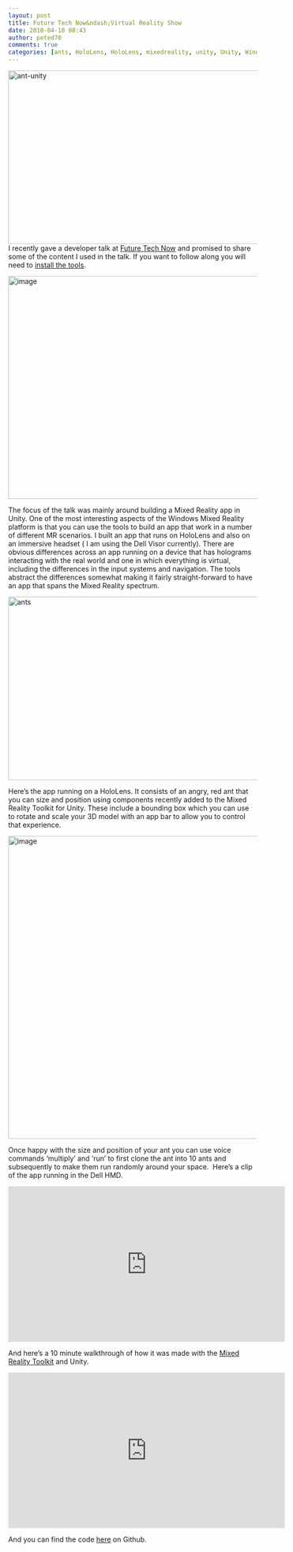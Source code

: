 ```yaml
---
layout: post
title: Future Tech Now&ndash;Virtual Reality Show
date: 2018-04-10 08:43
author: peted70
comments: true
categories: [ants, HoloLens, HoloLens, mixedreality, unity, Unity, Windows Mixed Reality]
---
```

<p><a href="http://peted.azurewebsites.net/wp-content/uploads/2018/04/ant-unity.png"><img width="670" height="351" title="ant-unity" style="display: inline; background-image: none;" alt="ant-unity" src="http://peted.azurewebsites.net/wp-content/uploads/2018/04/ant-unity_thumb.png" border="0"></a>I recently gave a developer talk at <a href="https://futuretechnow.co.uk/" target="_blank">Future Tech Now</a> and promised to share some of the content I used in the talk. If you want to follow along you will need to <a href="https://docs.microsoft.com/en-us/windows/mixed-reality/install-the-tools" target="_blank">install the tools</a>.</p><p><a href="http://peted.azurewebsites.net/wp-content/uploads/2018/04/image.png"><img width="670" height="451" title="image" style="display: inline; background-image: none;" alt="image" src="http://peted.azurewebsites.net/wp-content/uploads/2018/04/image_thumb.png" border="0"></a></p><p>The focus of the talk was mainly around building a Mixed Reality app in Unity. One of the most interesting aspects of the Windows Mixed Reality platform is that you can use the tools to build an app that work in a number of different MR scenarios. I built an app that runs on HoloLens and also on an immersive headset ( I am using the Dell Visor currently). There are obvious differences across an app running on a device that has holograms interacting with the real world and one in which everything is virtual, including the differences in the input systems and navigation. The tools abstract the differences somewhat making it fairly straight-forward to have an app that spans the Mixed Reality spectrum.</p><p><a href="http://peted.azurewebsites.net/wp-content/uploads/2018/04/ants.jpg"><img width="656" height="371" title="ants" style="display: inline; background-image: none;" alt="ants" src="http://peted.azurewebsites.net/wp-content/uploads/2018/04/ants_thumb.jpg" border="0"></a></p><p>Here’s the app running on a HoloLens. It consists of an angry, red ant that you can size and position using components recently added to the Mixed Reality Toolkit for Unity. These include a bounding box which you can use to rotate and scale your 3D model with an app bar to allow you to control that experience.</p><p><a href="http://peted.azurewebsites.net/wp-content/uploads/2018/04/image-1.png"><img width="542" height="613" title="image" style="display: inline; background-image: none;" alt="image" src="http://peted.azurewebsites.net/wp-content/uploads/2018/04/image_thumb-1.png" border="0"></a></p><p>Once happy with the size and position of your ant you can use voice commands ‘multiply’ and ‘run’ to first clone the ant into 10 ants and subsequently to make them run randomly around your space.&nbsp; Here’s a clip of the app running in the Dell HMD.</p><p><iframe width="560" height="315" src="https://www.youtube.com/embed/4ja01EjRTlk?ecver=1" frameborder="0" allowfullscreen="" allow="autoplay; encrypted-media"></iframe></p><p>And here’s a 10 minute walkthrough of how it was made with the <a href="https://github.com/Microsoft/MixedRealityToolkit-Unity" target="_blank">Mixed Reality Toolkit</a> and Unity.</p><p><iframe width="560" height="315" src="https://www.youtube.com/embed/Wp8Pk5nGYWk?ecver=1" frameborder="0" allowfullscreen="" allow="autoplay; encrypted-media"></iframe></p><p>And you can find the code <a href="https://github.com/peted70/VRShowDemo" target="_blank">here</a> on Github.</p>
